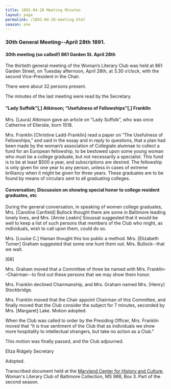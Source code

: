 ```yaml
---
title: 1891-04-28 Meeting Minutes
layout: page
permalink: /1891-04-28-meeting.html
season: one
---
```

### 30th General Meeting--April 28th 1891.

#### 30th meeting (so called!) 861 Garden St. April 28th

The thirtieth general meeting of the Woman’s Literary Club was held at 861 Garden Street, on Tuesday afternoon, April 28th, at 3.30 o’clock, with the second Vice-President in the Chair.

There were about 32 persons present.

The minutes of the last meeting were read by the Secretary.

#### “Lady Suffolk”[,] Atkinson; “Usefulness of Fellowships”[,] Franklin

Mrs. [Laura] Atkinson gave an article on “Lady Suffolk”, who was once Catherine of Ellerslie, born 1518.

Mrs. Franklin [Christine Ladd-Franklin] read a paper on “The Usefulness of Fellowships,” and said in the essay and in reply to questions, that a plan had been made by the woman’s association of Collegiate alumnae to collect a fund for an European fellowship, to be bestowed upon some young woman who must be a college graduate, but not necessarily a specialist. This fund is to be at least $500 a year, and subscriptions are desired. The fellowship is only given for one year to any person, unless in cases of extreme brilliancy when it might be given for three years. These graduates are to be found by means of circulars sent to all graduating colleges.

#### Conversation; Discussion on showing special honor to college resident graduates, etc

During the general conversation, in speaking of women college graduates, Mrs. [Caroline Canfield] Bullock thought there are some in Baltimore leading lonely lives, and Mrs. [Annie Leakin] Sioussat suggested that it would be well to keep a list of such persons that members of the Club who might, as individuals, wish to call upon them, could do so.

Mrs. [Louise C.] Haman thought this too public a method. Mrs. [Elizabeth Turner] Graham suggested that some one hunt them out. Mrs. Bullock--that we wait.

[68]

Mrs. Graham moved that a Committee of three be named with Mrs. Franklin--Chairman--to find out these persons that we may show them honor.

Mrs. Franklin declined Chairmanship, and Mrs. Graham named Mrs. [Henry] Stockbridge.

Mrs. Franklin moved that the Chair appoint Chairman of this Committee, and finally moved that the Club consider the subject for 7 minutes, seconded by Mrs. [Margaret] Lake. Motion adopted.

When the Club was called to order by the Presiding Officer, Mrs. Franklin moved that “it is true sentiment of the Club that as individuals we show more hospitality to intellectual strangers, but take no action as a Club."

This motion was finally passed, and the Club adjourned.

Eliza Ridgely
Secretary

Adopted.

Transcribed document held at the [Maryland Center for History and Culture](http://mdhs.org/), Woman's Literary Club of Baltimore Collection, MS 988, Box 3. Part of the second season.